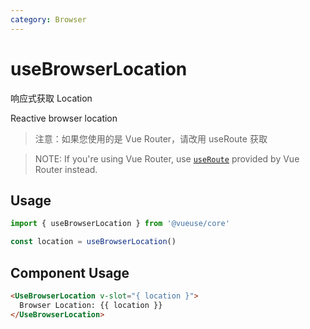 ```yaml
---
category: Browser
---
```


# useBrowserLocation

响应式获取 Location

Reactive browser location

> 注意：如果您使用的是 Vue Router，请改用 useRoute 获取

> NOTE: If you're using Vue Router, use [`useRoute`](https://router.vuejs.org/guide/advanced/composition-api.html) provided by Vue Router instead.

## Usage

```js
import { useBrowserLocation } from '@vueuse/core'

const location = useBrowserLocation()
```

## Component Usage

```html
<UseBrowserLocation v-slot="{ location }">
  Browser Location: {{ location }}
</UseBrowserLocation>
```
